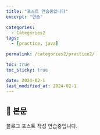```yaml
---
title: "포스트 연습중입니다"
excerpt: "연습"

categories:
  - Categories2
tags:
  - [practice, java]

permalink: /categories2/practice2/

toc: true
toc_sticky: true

date: 2024-02-1
last_modified_at: 2024-02-1
---
```


## 🦥 본문

블로그 포스트 작성 연습중입니다.
